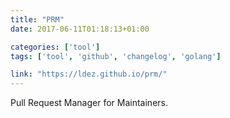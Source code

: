 ```yaml
---
title: "PRM"
date: 2017-06-11T01:18:13+01:00

categories: ['tool']
tags: ['tool', 'github', 'changelog', 'golang']

link: "https://ldez.github.io/prm/"
---
```

Pull Request Manager for Maintainers.

<!--more-->
